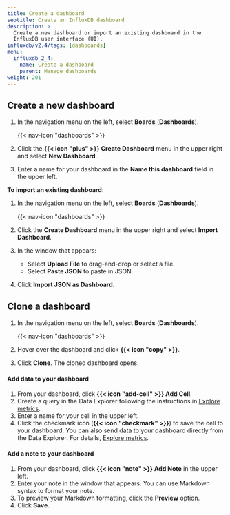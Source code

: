 ```yaml
---
title: Create a dashboard
seotitle: Create an InfluxDB dashboard
description: >
  Create a new dashboard or import an existing dashboard in the
  InfluxDB user interface (UI).
influxdb/v2.4/tags: [dashboards]
menu:
  influxdb_2_4:
    name: Create a dashboard
    parent: Manage dashboards
weight: 201
---
```


## Create a new dashboard

1. In the navigation menu on the left, select **Boards** (**Dashboards**).

    {{< nav-icon "dashboards" >}}

2. Click the **{{< icon "plus" >}} Create Dashboard** menu in the upper right and select **New Dashboard**.
3. Enter a name for your dashboard in the **Name this dashboard** field in the upper left.


**To import an existing dashboard**:

1. In the navigation menu on the left, select **Boards** (**Dashboards**).

    {{< nav-icon "dashboards" >}}

2. Click the **Create Dashboard** menu in the upper right and select **Import Dashboard**.
3. In the window that appears:
    - Select **Upload File** to drag-and-drop or select a file.
    - Select **Paste JSON** to paste in JSON.
4. Click **Import JSON as Dashboard**.

## Clone a dashboard

1. In the navigation menu on the left, select **Boards** (**Dashboards**).

    {{< nav-icon "dashboards" >}}

2. Hover over the dashboard and click **{{< icon "copy" >}}**.
3. Click **Clone**. The cloned dashboard opens.

#### Add data to your dashboard

1. From your dashboard, click **{{< icon "add-cell" >}} Add Cell**.
2. Create a query in the Data Explorer following the instructions in [Explore metrics](/influxdb/v2.4/visualize-data/explore-metrics).
3. Enter a name for your cell in the upper left.
4. Click the checkmark icon (**{{< icon "checkmark" >}}**) to save the cell to your dashboard.
   You can also send data to your dashboard directly from the Data Explorer. For details, [Explore metrics](/influxdb/v2.4/visualize-data/explore-metrics).

#### Add a note to your dashboard
1. From your dashboard, click **{{< icon "note" >}} Add Note** in the upper left.
2. Enter your note in the window that appears. You can use Markdown syntax to format your note.
3. To preview your Markdown formatting, click the **Preview** option.
4. Click **Save**.
